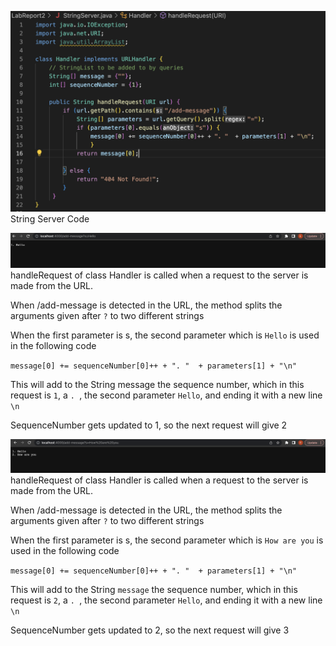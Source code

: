 ![Image](StringServerCode.png)
String Server Code

![Image](addMessage1.png)
handleRequest of class Handler is called when a request to the server is made from the URL.

When /add-message is detected in the URL, the method splits the arguments given after `?` to two different strings

When the first parameter is s, the second parameter which is `Hello` is used in the following code

`message[0] += sequenceNumber[0]++ + ". "  + parameters[1] + "\n"`

This will add to the String message the sequence number, which in this request is `1`, a `. `, the second parameter `Hello`, and ending it with a new line `\n`

SequenceNumber gets updated to 1, so the next request will give 2

![Image](addMessage2.png)
handleRequest of class Handler is called when a request to the server is made from the URL.

When /add-message is detected in the URL, the method splits the arguments given after `?` to two different strings

When the first parameter is s, the second parameter which is `How are you` is used in the following code

`message[0] += sequenceNumber[0]++ + ". "  + parameters[1] + "\n"`

This will add to the String `message` the sequence number, which in this request is `2`, a `. `, the second parameter `Hello`, and ending it with a new line `\n`

SequenceNumber gets updated to 2, so the next request will give 3
